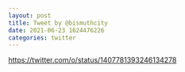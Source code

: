 ```yaml
--- 
layout: post 
title: Tweet by @bismuthcity 
date: 2021-06-23 1624476226 
categories: twitter 
--- 
```

https://twitter.com/o/status/1407781393246134278